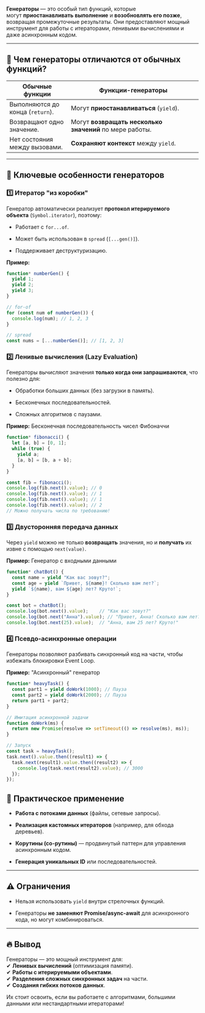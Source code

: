 
**Генераторы** — это особый тип функций, которые могут **приостанавливать выполнение** и **возобновлять его позже**, возвращая промежуточные результаты. Они предоставляют мощный инструмент для работы с итераторами, ленивыми вычислениями и даже асинхронным кодом.

---

## 🔹 **Чем генераторы отличаются от обычных функций?**

|Обычные функции|Функции-генераторы|
|---|---|
|Выполняются до конца (`return`).|Могут **приостанавливаться** (`yield`).|
|Возвращают одно значение.|Могут **возвращать несколько значений** по мере работы.|
|Нет состояния между вызовами.|**Сохраняют контекст** между `yield`.|

---

## 🔹 **Ключевые особенности генераторов**

### 1️⃣ **Итератор "из коробки"**

Генератор автоматически реализует **протокол итерируемого объекта** (`Symbol.iterator`), поэтому:

- Работает с `for...of`.
    
- Может быть использован в `spread` (`[...gen()]`).
    
- Поддерживает деструктуризацию.
    

**Пример:**

```js 
function* numberGen() {
  yield 1;
  yield 2;
  yield 3;
}

// for-of
for (const num of numberGen()) {
  console.log(num); // 1, 2, 3
}

// spread
const nums = [...numberGen()]; // [1, 2, 3]
```

### 2️⃣ **Ленивые вычисления (Lazy Evaluation)**

Генераторы вычисляют значения **только когда они запрашиваются**, что полезно для:

- Обработки больших данных (без загрузки в память).
    
- Бесконечных последовательностей.
    
- Сложных алгоритмов с паузами.
    

**Пример:** Бесконечная последовательность чисел Фибоначчи

```js
function* fibonacci() {
  let [a, b] = [0, 1];
  while (true) {
    yield a;
    [a, b] = [b, a + b];
  }
}

const fib = fibonacci();
console.log(fib.next().value); // 0
console.log(fib.next().value); // 1
console.log(fib.next().value); // 1
console.log(fib.next().value); // 2
// Можно получать числа по требованию!
```

### 3️⃣ **Двусторонняя передача данных**

Через `yield` можно не только **возвращать** значения, но и **получать** их извне с помощью `next(value)`.

**Пример:** Генератор с входными данными

```js
function* chatBot() {
  const name = yield "Как вас зовут?";
  const age = yield `Привет, ${name}! Сколько вам лет?`;
  yield `${name}, вам ${age} лет? Круто!`;
}

const bot = chatBot();
console.log(bot.next().value);    // "Как вас зовут?"
console.log(bot.next("Анна").value); // "Привет, Анна! Сколько вам лет?"
console.log(bot.next(25).value);  // "Анна, вам 25 лет? Круто!"
```

### 4️⃣ **Псевдо-асинхронные операции**

Генераторы позволяют разбивать синхронный код на части, чтобы избежать блокировки Event Loop.

**Пример:** "Асинхронный" генератор

```js
function* heavyTask() {
  const part1 = yield doWork(1000); // Пауза
  const part2 = yield doWork(2000); // Пауза
  return part1 + part2;
}

// Имитация асинхронной задачи
function doWork(ms) {
  return new Promise(resolve => setTimeout(() => resolve(ms), ms));
}

// Запуск
const task = heavyTask();
task.next().value.then((result1) => {
  task.next(result1).value.then((result2) => {
    console.log(task.next(result2).value); // 3000
  });
});
```

## 🔹 **Практическое применение**

- **Работа с потоками данных** (файлы, сетевые запросы).
    
- **Реализация кастомных итераторов** (например, для обхода деревьев).
    
- **Корутины (со-рутины)** — продвинутый паттерн для управления асинхронным кодом.
    
- **Генерация уникальных ID** или последовательностей.
    

---

## ⚠️ **Ограничения**

- Нельзя использовать `yield` внутри стрелочных функций.
    
- Генераторы **не заменяют Promise/async-await** для асинхронного кода, но могут комбинироваться.
    

---

## 🔥 **Вывод**

Генераторы — это мощный инструмент для:  
✔ **Ленивых вычислений** (оптимизация памяти).  
✔ **Работы с итерируемыми объектами**.  
✔ **Разделения сложных синхронных задач** на части.  
✔ **Создания гибких потоков данных**.

Их стоит освоить, если вы работаете с алгоритмами, большими данными или нестандартными итераторами!